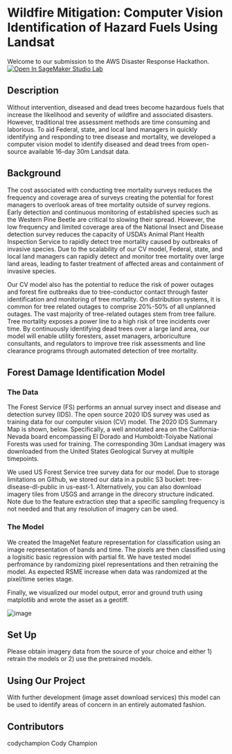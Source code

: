 # Wildfire Mitigation: Computer Vision Identification of Hazard Fuels Using Landsat
Welcome to our submission to the AWS Disaster Response Hackathon.  [![Open In SageMaker Studio Lab](https://studiolab.sagemaker.aws/studiolab.svg)](https://studiolab.sagemaker.aws/import/github/MarjorieRWillner/DisasterHack/blob/main/tree_model/Data_extraction.ipynb)



## Description
Without intervention, diseased and dead trees become hazardous fuels that increase the likelihood and severity of wildfire and associated disasters. However, traditional tree assessment methods are time consuming and laborious. To aid Federal, state, and local land managers in quickly identifying and responding to tree disease and mortality, we developed a computer vision model to identify diseased and dead trees from open-source available 16-day 30m Landsat data. 

## Background

The cost associated with conducting tree mortality surveys reduces the frequency and coverage area of surveys creating the potential for forest managers to overlook areas of tree mortality outside of survey regions. Early detection and continuous monitoring of established species such as the Western Pine Beetle are critical to slowing their spread. However, the low frequency and limited coverage area of the National Insect and Disease detection survey reduces the capacity of USDA’s Animal Plant Health Inspection Service to rapidly detect tree mortality caused by outbreaks of invasive species. Due to the scalability of our CV model, Federal, state, and local land managers can rapidly detect and monitor tree mortality over large land areas, leading to faster treatment of affected areas and containment of invasive species.

Our CV model also has the potential to reduce the risk of power outages and forest fire outbreaks due to tree-conductor contact through faster identification and monitoring of tree mortality. On distribution systems, it is common for tree related outages to comprise 20%-50% of all unplanned outages. The vast majority of tree-related outages stem from tree failure. Tree mortality exposes a power line to a high risk of tree incidents over time. By continuously identifying dead trees over a large land area, our model will enable utility foresters, asset managers, arboriculture consultants, and regulators to improve tree risk assessments and line clearance programs through automated detection of tree mortality.


## Forest Damage Identification Model
### The Data

The Forest Service (FS) performs an annual survey insect and disease and detection survey (IDS). The open source 2020 IDS survey was used as training data for our computer vision (CV) model. The 2020 IDS Summary Map is shown, below. Specifically, a well annotated area on the California-Nevada board encompassing El Dorado and Humboldt-Toiyabe National Forests was used for training. The corresponding 30m Landsat imagery was downloaded from the United States Geological Survey at multiple timepoints. 

We used US Forest Service tree survey data for our model. Due to storage limitations on Github, we stored our data in a public S3 bucket: tree-disease-dl-public in us-east-1.  Alternatively, you can also download imagery tiles from USGS and arrange in the direcory structure indicated.  Note due to the feature extraction step that a specific sampling frequency is not needed and that any resolution of imagery can be used.

### The Model
We created the ImageNet feature representation for classification using an image representation of bands and time. The pixels are then classified using a logisitic basic regression with partial fit.  We have tested model perfromance by randomizing pixel representations and then retraining the model.  As expected RSME increase when data was randomized at the pixel/time series stage.  

Finally, we visualized our model output, error and ground truth using matplotlib and wrote the asset as a geotiff.


![image](https://user-images.githubusercontent.com/15643577/156848755-5df29fd5-92db-4e72-b318-575395aa627b.png)

## Set Up
Please obtain imagery data from the source of your choice and either 1) retrain the models or 2) use the pretrained models.

## Using Our Project
With further development (image asset download services) this model can be used to identify areas of concern in an entirely automated fashion.


## Contributors
codychampion Cody Champion


